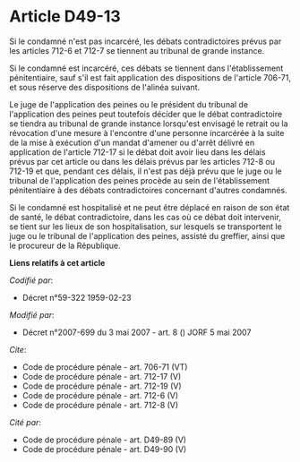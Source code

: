 # Article D49-13

Si le condamné n'est pas incarcéré, les débats contradictoires prévus par les articles 712-6 et 712-7 se tiennent au tribunal
de grande instance. 

Si le condamné est incarcéré, ces débats se tiennent dans l'établissement pénitentiaire, sauf s'il est fait application des
dispositions de l'article 706-71, et sous réserve des dispositions de l'alinéa suivant. 

Le juge de l'application des peines ou le président du tribunal de l'application des peines peut toutefois décider que le
débat contradictoire se tiendra au tribunal de grande instance lorsqu'est envisagé le retrait ou la révocation d'une mesure à
l'encontre d'une personne incarcérée à la suite de la mise à exécution d'un mandat d'amener ou d'arrêt délivré en application
de l'article 712-17 si le débat doit avoir lieu dans les délais prévus par cet article ou dans les délais prévus par les
articles 712-8 ou 712-19 et que, pendant ces délais, il n'est pas déjà prévu que le juge ou le tribunal de l'application des
peines procède au sein de l'établissement pénitentiaire à des débats contradictoires concernant d'autres condamnés. 

Si le condamné est hospitalisé et ne peut être déplacé en raison de son état de santé, le débat contradictoire, dans les cas
où ce débat doit intervenir, se tient sur les lieux de son hospitalisation, sur lesquels se transportent le juge ou le
tribunal de l'application des peines, assisté du greffier, ainsi que le procureur de la République.

**Liens relatifs à cet article**

_Codifié par_:

  - Décret n°59-322 1959-02-23

_Modifié par_:

  - Décret n°2007-699 du 3 mai 2007 - art. 8 () JORF 5 mai 2007

_Cite_:

  - Code de procédure pénale - art. 706-71 (VT)
  - Code de procédure pénale - art. 712-17 (V)
  - Code de procédure pénale - art. 712-19 (V)
  - Code de procédure pénale - art. 712-6 (V)
  - Code de procédure pénale - art. 712-8 (V)

_Cité par_:

  - Code de procédure pénale - art. D49-89 (V)
  - Code de procédure pénale - art. D49-90 (V)
